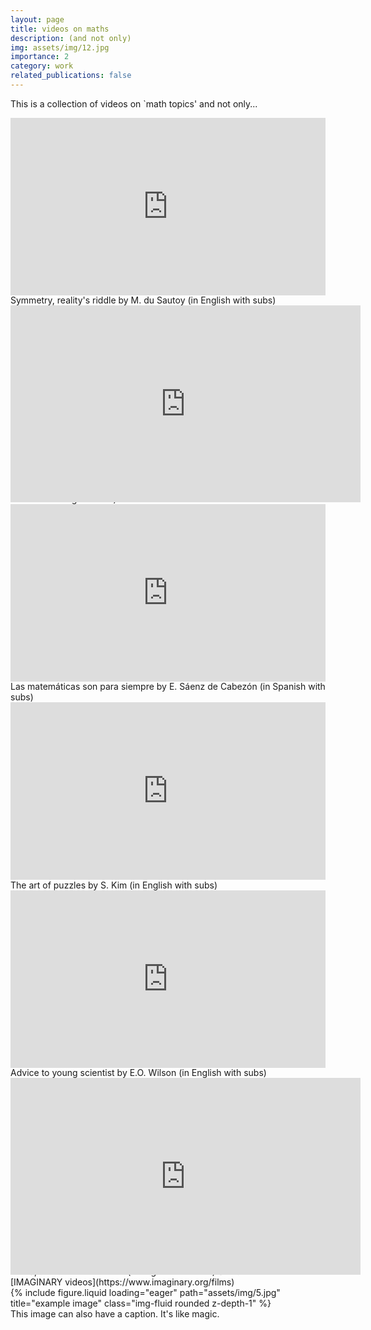 ```yaml
---
layout: page
title: videos on maths
description: (and not only)
img: assets/img/12.jpg
importance: 2
category: work
related_publications: false
---
```


This is a collection of videos on `math topics' and not only... <i class="fa-solid fa-video-camera">‌</i>

<div style="max-width:1024px">
  <div style="position:relative;height:0;padding-bottom:56.25%">
      <iframe src="https://embed.ted.com/talks/marcus_du_sautoy_symmetry_reality_s_riddle" width="1024px" height="576px" title="Symmetry, reality's riddle" style="position:absolute;left:0;top:0;width:100%;height:100%"  frameborder="0" scrolling="no" allowfullscreen onload="window.parent.postMessage('iframeLoaded', 'https://embed.ted.com')">
      </iframe>
  </div>
</div>
<div class="caption">
    Symmetry, reality's riddle by M. du Sautoy (in English with subs)
</div>
<div style="max-width:1024px">
    <div style="position:relative;height:0;padding-bottom:56.25%">
      <iframe width="560" height="315" src="https://www.youtube.com/embed/wENkW8SXYXw?si=pkXlH7qd9w4obRhk" title="YouTube video player" frameborder="0" allow="accelerometer; autoplay; clipboard-write; encrypted-media; gyroscope; picture-in-picture; web-share" referrerpolicy="strict-origin-when-cross-origin" allowfullscreen>
      </iframe>
   </div>
</div>
<div class="caption">
    La Magie des Maths de Prépa (1/2) - L'algèbre by  / @le_science4all  (in French with English subs)
</div>
<div style="max-width:1024px">
    <div style="position:relative;height:0;padding-bottom:56.25%">
      <iframe src="https://embed.ted.com/talks/eduardo_saenz_de_cabezon_math_is_forever" width="1024px" height="576px" title="Math is forever" style="position:absolute;left:0;top:0;width:100%;height:100%"  frameborder="0" scrolling="no" allowfullscreen onload="window.parent.postMessage('iframeLoaded', 'https://embed.ted.com')">
      </iframe>
   </div>
</div>
<div class="caption">
    Las matemáticas son para siempre by E. Sáenz de Cabezón (in Spanish with subs)
</div>
<div style="max-width:1024px">
    <div style="position:relative;height:0;padding-bottom:56.25%">
      <iframe src="https://embed.ted.com/talks/scott_kim_the_art_of_puzzles" width="1024px" height="576px" title="The art of puzzles" style="position:absolute;left:0;top:0;width:100%;height:100%"  frameborder="0" scrolling="no" allowfullscreen onload="window.parent.postMessage('iframeLoaded', 'https://embed.ted.com')">
      </iframe>
   </div>
</div>
<div class="caption">
    The art of puzzles by S. Kim (in English with subs)
</div>
<div style="max-width:1024px">
    <div style="position:relative;height:0;padding-bottom:56.25%">
        <iframe src="https://embed.ted.com/talks/e_o_wilson_advice_to_a_young_scientist" width="1024px" height="576px"   title="Advice to a young scientist" style="position:absolute;left:0;top:0;width:100%;height:100%"  frameborder="0" scrolling="no" allowfullscreen onload="window.parent.postMessage('iframeLoaded', 'https://embed.ted.com')">
        </iframe>
    </div>
</div>
<div class="caption">
    Advice to young scientist by E.O. Wilson (in English with subs)
</div>
</div>
<div style="max-width:1024px">
    <div style="position:relative;height:0;padding-bottom:56.25%">
        <iframe width="560" height="315" src="https://www.youtube.com/embed/EJn_88Ru7w4?si=TkdXis8f5vPAQu1M" title="YouTube video player" frameborder="0" allow="accelerometer; autoplay; clipboard-write; encrypted-media; gyroscope; picture-in-picture; web-share" referrerpolicy="strict-origin-when-cross-origin" allowfullscreen>
        </iframe>
    </div>
</div>
<div class="caption">
    Gerhard Widmer on Expressive Music Performance, the Boesendorfer CEUS, and a MIDI Theremin (in English with subs) See also more videos on [IMAGINARY videos](https://www.imaginary.org/films)
</div>

<div class="row">
    <div class="col-sm mt-3 mt-md-0">
        {% include figure.liquid loading="eager" path="assets/img/5.jpg" title="example image" class="img-fluid rounded z-depth-1" %}
    </div>
</div>
<div class="caption">
    This image can also have a caption. It's like magic.
</div>
